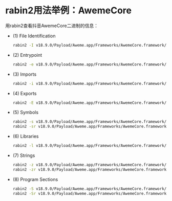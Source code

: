 # rabin2用法举例：AwemeCore

用rabin2查看抖音AwemeCore二进制的信息：

* (1) File Identification
  ```bash
  rabin2 -I v18.9.0/Payload/Aweme.app/Frameworks/AwemeCore.framework/AwemeCore
  ```
* (2) Entrypoint
  ```bash
  rabin2 -e v18.9.0/Payload/Aweme.app/Frameworks/AwemeCore.framework/AwemeCore
  ```
* (3) Imports
  ```bash
  rabin2 -i v18.9.0/Payload/Aweme.app/Frameworks/AwemeCore.framework/AwemeCore
  ```
* (4) Exports
  ```bash
  rabin2 -E v18.9.0/Payload/Aweme.app/Frameworks/AwemeCore.framework/AwemeCore > AwemeCore_rabin2_E.txt
  ```
* (5) Symbols
  ```bash
  rabin2 -s v18.9.0/Payload/Aweme.app/Frameworks/AwemeCore.framework/AwemeCore > AwemeCore_rabin2_s.txt
  rabin2 -sr v18.9.0/Payload/Aweme.app/Frameworks/AwemeCore.framework/AwemeCore > AwemeCore_rabin2_sr.txt
  ```
* (6) Libraries
  ```bash
  rabin2 -l v18.9.0/Payload/Aweme.app/Frameworks/AwemeCore.framework/AwemeCore > AwemeCore_rabin2_l.txt
  ```
* (7) Strings
  ```bash
  rabin2 -z v18.9.0/Payload/Aweme.app/Frameworks/AwemeCore.framework/AwemeCore > AwemeCore_rabin2_z.txt
  rabin2 -zr v18.9.0/Payload/Aweme.app/Frameworks/AwemeCore.framework/AwemeCore > AwemeCore_rabin2_zr.txt
  ```
* (8) Program Sections
  ```bash
  rabin2 -S v18.9.0/Payload/Aweme.app/Frameworks/AwemeCore.framework/AwemeCore > AwemeCore_rabin2_S_section.txt
  rabin2 -Sr v18.9.0/Payload/Aweme.app/Frameworks/AwemeCore.framework/AwemeCore > AwemeCore_rabin2_Sr_section.txt
  ```
